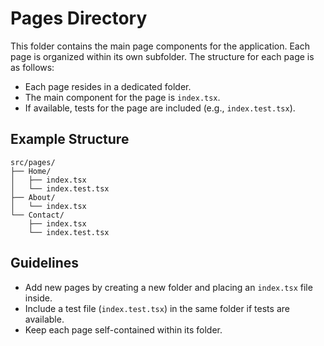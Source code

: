 # Pages Directory

This folder contains the main page components for the application. Each page is organized within its own subfolder. The structure for each page is as follows:

- Each page resides in a dedicated folder.
- The main component for the page is `index.tsx`.
- If available, tests for the page are included (e.g., `index.test.tsx`).

## Example Structure

```
src/pages/
├── Home/
│   ├── index.tsx
│   └── index.test.tsx
├── About/
│   └── index.tsx
└── Contact/
    ├── index.tsx
    └── index.test.tsx
```

## Guidelines

- Add new pages by creating a new folder and placing an `index.tsx` file inside.
- Include a test file (`index.test.tsx`) in the same folder if tests are available.
- Keep each page self-contained within its folder.
